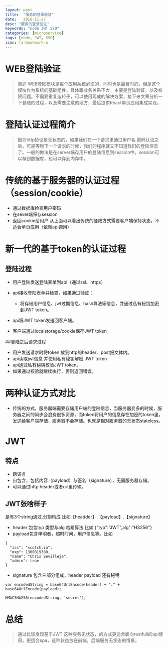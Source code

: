 ```yaml
---
layout: post
title:  "服务的登录验证"
date:   2016-11-27
desc: "服务的登录验证"
keywords: "node JWT SSO"
categories: [microservice]
tags: [node, JWT, SSO]
icon: fa-bookmark-o
---
```

WEB登陆验证
========

> 简述
WEB登陆模块是每个应用系统必须的，同时也是最费时的，但是这个模块作为系统的基础组件，具体跟业务关系不大，主要是登陆验证，以及权限问题。不需要重复造轮子，可以使用现成的解决方案，接下来文章分析一下登陆的过程，以及需要注意的地方，最后提供React单页应用集成实现。
# 登陆认证过程简介
>  因为http协议是无状态的，如果我们在一个请求里通过用户名 密码认证之后，可是等到下一个请求的时候，我们的程序就又不知道我们的登陆信息了。一般的做法是在server端存用户的登陆信息到session中。session可以存到数据库，也可以存到内存中。
# 传统的基于服务器的认证过程（session/cookie）
-  通过数据库检查用户密码
-  在sever端保存session
-  返回cookie给用户
从上面可以看出传统的登陆方式需要客户端保持状态，不适合单页应用（依赖api调用）
# 新一代的基于token的认证过程
## 登陆过程
- 用户登陆发送登陆表单到api（通过ssl、https）
- api接收登陆表单并检查，如果通过验证：
	- 将存储用户信息、jwt过期信息、hash算法等信息，并通过私有秘钥加密到JWT token。

- api将JWT token发送回客户端。
- 客户端通过localstorage/cookie保存JWT token。

##登陆之后请求过程

-  用户发送请求时将token 放到http的header、post报文体内。
-  api读取jwt信息 并使用私有秘钥解密 JWT token
-  api通过私有秘钥校验JWT token。
-  如果通过校验就继续执行，否则返回错误。
# 两种认证方式对比
-  传统的方式，服务器端需要存储用户端的登陆信息，当服务器变多的时候，服务器之间的同步会浪费很多资源，而token将用户的信息存在加密的token里，发送给客户端存储，服务器不会存储。也就是相对服务器的无状态stateless。
# JWT
## 特点
-  跨语言
-  自包含，包括内容（payload）与签名（signature），无需服务器存储。
-  可以通过http header或者url里传输。
## JWT张啥样子
是有3个string通过.分割构成
比如【headder】.【payload】.【signature】

- header 包含typ 类型与alg 哈希算法 比如 {"typ":"JWT",alg":"HS256"}
- payload包含申明者，超时时间，用户信息等。比如

```
{
  "iss": "scotch.io",
  "exp": 1300819380,
  "name": "Chris Sevilleja",
  "admin": true
}
```
- signature 包含三部分组成，header payload 还有秘钥

```
var encodedString = base64UrlEncode(header) + "." + base64UrlEncode(payload);

HMACSHA256(encodedString, 'secret');
```

# 总结
> 通过比较发现基于JWT 这种服务无状态，的方式更适合面向restfull的api使用，更适合spa，这种状态放在前端，后端服务无状态的情景。

